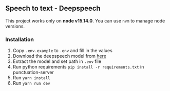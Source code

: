## Speech to text - Deepspeech

This project works only on **node v15.14.0**. You can use `nvm` to manage node versions.

### Installation
1. Copy `.env.example` to `.env` and fill in the values
2. Download the deepspeech model from [here](https://github.com/mozilla/DeepSpeech/releases/tag/v0.9.3)
3. Extract the model and set path in `.env` file
4. Run python requirements `pip install -r requirements.txt` in punctuation-server
5. Run `yarn install`
6. Run `yarn run dev`
